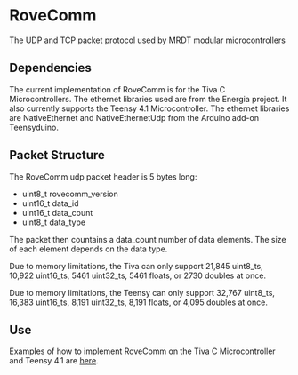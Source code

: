 # RoveComm
The UDP and TCP packet protocol used by MRDT modular microcontrollers

## Dependencies
The current implementation of RoveComm is for the Tiva C Microcontrollers. The ethernet libraries used are from the Energia project.
It also currently supports the Teensy 4.1 Microcontroller. The ethernet libraries are NativeEthernet and NativeEthernetUdp from the Arduino add-on Teensyduino.

## Packet Structure
The RoveComm udp packet header is 5 bytes long:
* uint8_t rovecomm_version
* uint16_t data_id
* uint16_t  data_count   
* uint8_t  data_type

The packet then countains a data_count number of data elements. The size of each element depends on the data type.

Due to memory limitations, the Tiva can only support 21,845 uint8_ts, 10,922 uint16_ts, 5461 uint32_ts, 5461 floats, or 2730 doubles at once.

Due to memory limitations, the Teensy can only support 32,767 uint8_ts, 16,383 uint16_ts, 8,191 uint32_ts, 8,191 floats, or 4,095 doubles at once.

## Use
Examples of how to implement RoveComm on the Tiva C Microcontroller and Teensy 4.1 are [here](https://github.com/MissouriMRDT/RoveComm/tree/dev/examples).
